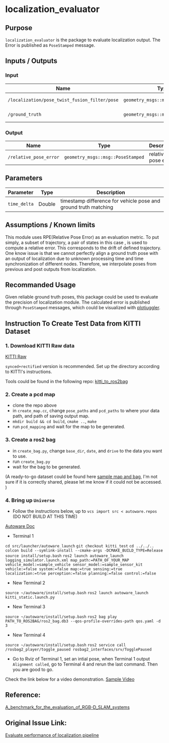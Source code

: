 # localization_evaluator

## Purpose

`localization_evaluator` is the package to evaluate localization output. The Error is published as `PoseStamped` message.

## Inputs / Outputs

### Input

| Name                                          | Type                              | Description       |
| --------------------------------------------- | --------------------------------- | ----------------- |
| `/localization/pose_twist_fusion_filter/pose` | `geometry_msgs::msg::PoseStamped` | pose from vehicle |
| `/ground_truth`                               | `geometry_msgs::msg::PoseStamped` | ground truth pose |

### Output

| Name                   | Type                              | Description         |
| ---------------------- | --------------------------------- | ------------------- |
| `/relative_pose_error` | `geometry_msgs::msg::PoseStamped` | relative pose error |

## Parameters

| Parameter    | Type   | Description                                                     |
| ------------ | ------ | --------------------------------------------------------------- |
| `time_delta` | Double | timestamp difference for vehicle pose and ground truth matching |

## Assumptions / Known limits

This module uses RPE(Relative Pose Error) as an evaluation metric. To put simply, a subset of trajectory, a pair of states in this case , is used to compute a relative error. This corresponds to the drift of defined trajectory. One know issue is that we cannot perfectly align a ground truth pose with an output of localization due to unknown processing time and time synchronization of different nodes. Therefore, we interpolate poses from previous and post outputs from localization.

## Recommanded Usage

Given reliable ground truth poses, this package could be used to evaluate the precision of localization module. The calculated error is published through `PoseStamped` messages, which could be visualized with [plotjuggler](https://www.plotjuggler.io/). 

## Instruction To Create Test Data from KITTI Dataset

### 1. Download KITTI Raw data

[KITTI Raw](http://www.cvlibs.net/datasets/kitti/raw_data.php)

`synced+rectified` version is recommended. Set up the directory according to KITTI's instructions.

Tools could be found in the following repo:
[kitti_to_ros2bag](https://github.com/angry-crab/kitti_to_ros2bag)

### 2. Create a pcd map

 - clone the repo above
 - in `create_map.cc`, change `pose_paths` and `pcd_paths` to where your data path, and path of saving output map. 
 - `mkdir build && cd build`, `cmake ..`, `make`
 - run `pcd_mapping` and wait for the map to be generated. 

### 3. Create a ros2 bag

 - in `create_bag.py`, change `base_dir`, `date`, and `drive` to the data you want to use.
 - run `create_bag.py`
 - wait for the bag to be generated.

(A ready-to-go dataset could be found here [sample map and bag](https://drive.google.com/file/d/1hTePvUZ1_tTOefex4UgZqjdibGARjDtr/view?usp=sharing), I'm not sure if it is correctly shared, please let me know if it could not be accessed. )

### 4. Bring up `Universe`

- Follow the instructions below, up to `vcs import src < autoware.repos` (DO NOT BUILD AT THIS TIME) 

[Autoware Doc](https://autowarefoundation.github.io/autoware-documentation/main/installation/autoware/docker-installation/)

- Terminal 1

`cd src/launcher/autoware_launch`
`git checkout kitti_test`
`cd ../../..`
`colcon build --symlink-install --cmake-args -DCMAKE_BUILD_TYPE=Release`
`source install/setup.bash`
`ros2 launch autoware_launch logging_simulator.launch.xml map_path:=PATH_OF_YOUR_MAP vehicle_model:=sample_vehicle sensor_model:=sample_sensor_kit vehicle:=false system:=false map:=true sensing:=true localization:=true perception:=false planning:=false control:=false`

- New Terminal 2

`source ~/autoware/install/setup.bash`
`ros2 launch autoware_launch kitti_static.launch.py`

- New Terminal 3

`source ~/autoware/install/setup.bash`
`ros2 bag play PATH_TO_ROS2BAG/ros2_bag.db3 --qos-profile-overrides-path qos.yaml -d 3`

- New Terminal 4

`source ~/autoware/install/setup.bash`
`ros2 service call /rosbag2_player/toggle_paused rosbag2_interfaces/srv/TogglePaused`

- Go to Rviz of Terminal 1, set an intial pose, when Terminal 1 output `Alignment called`, go to Terminal 4 and rerun the last command. Then you are good to go. 

 Check the link below for a video demonstration. [Sample Video](https://github.com/orgs/autowarefoundation/discussions/334)


## Reference:
[A_benchmark_for_the_evaluation_of_RGB-D_SLAM_systems](https://www.researchgate.net/publication/261353760_A_benchmark_for_the_evaluation_of_RGB-D_SLAM_systems)

## Original Issue Link:
[Evaluate performance of localization pipeline](https://github.com/autowarefoundation/autoware.universe/issues/602)
